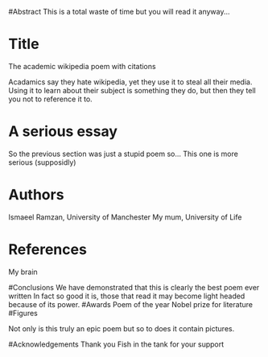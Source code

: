 #Abstract
This is a total waste of time but you will read it anyway...
# Title 

The academic wikipedia poem with citations

Acadamics say they hate wikipedia, 
yet they use it to steal all their media.
Using it to learn about their subject is something they do,
but then they tell you not to reference it to.

# A serious essay

So the previous section was just a stupid poem so... 
This one is more serious (supposidly)
# Authors

Ismaeel Ramzan, University of Manchester
My mum, University of Life

# References

My brain

#Conclusions
We have demonstrated that this is clearly the best poem ever written 
In fact so good it is, those that read it may become light headed because of its power.
#Awards
Poem of the year
Nobel prize for literature
#Figures

Not only is this truly an epic poem but so to does it contain pictures.

#Acknowledgements
Thank you Fish in the tank for your support